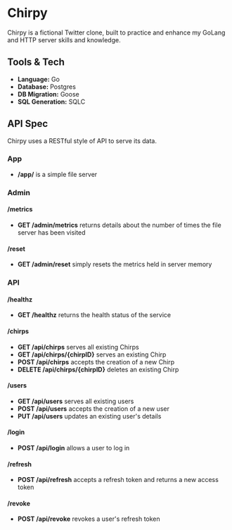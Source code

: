 # Chirpy

Chirpy is a fictional Twitter clone, built to practice and enhance my GoLang and HTTP server skills and knowledge.

## Tools & Tech

- **Language:** Go
- **Database:** Postgres
- **DB Migration:** Goose
- **SQL Generation:** SQLC

## API Spec

Chirpy uses a RESTful style of API to serve its data.

### App

- **/app/** is a simple file server

### Admin

#### /metrics

- **GET /admin/metrics** returns details about the number of times the file server has been visited

#### /reset

- **GET /admin/reset** simply resets the metrics held in server memory

### API

#### /healthz

- **GET /healthz** returns the health status of the service

#### /chirps

- **GET /api/chirps** serves all existing Chirps
- **GET /api/chirps/{chirpID}** serves an existing Chirp
- **POST /api/chirps** accepts the creation of a new Chirp
- **DELETE /api/chirps/{chirpID}** deletes an existing Chirp

#### /users

- **GET /api/users** serves all existing users
- **POST /api/users** accepts the creation of a new user
- **PUT /api/users** updates an existing user's details

#### /login

- **POST /api/login** allows a user to log in

#### /refresh

- **POST /api/refresh** accepts a refresh token and returns a new access token

#### /revoke

- **POST /api/revoke** revokes a user's refresh token
